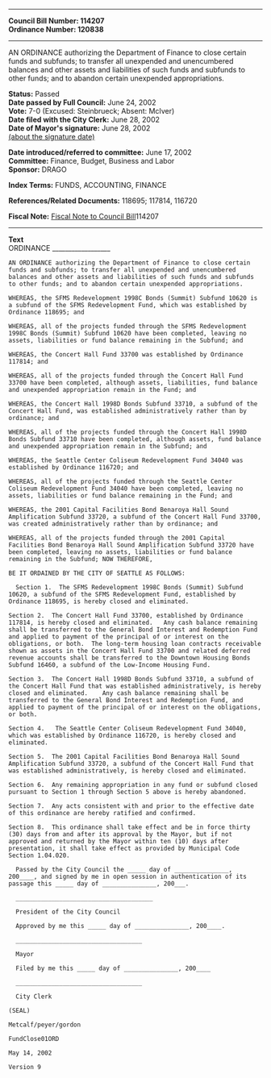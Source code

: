 * * * * *  
  
**Council Bill Number: [](#h0)[](#h2)114207**   
**Ordinance Number: 120838**  
  
* * * * *  
  
AN ORDINANCE authorizing the Department of Finance to close certain funds and subfunds; to transfer all unexpended and unencumbered balances and other assets and liabilities of such funds and subfunds to other funds; and to abandon certain unexpended appropriations.  
  
**Status:** Passed   
**Date passed by Full Council:** June 24, 2002   
**Vote:** 7-0 (Excused: Steinbrueck; Absent: McIver)   
**Date filed with the City Clerk:** June 28, 2002   
**Date of Mayor's signature:** June 28, 2002   
[(about the signature date)](/~public/approvaldate.htm)   
  
  
**Date introduced/referred to committee:** June 17, 2002   
**Committee:** Finance, Budget, Business and Labor   
**Sponsor:** DRAGO   
  
**Index Terms:** FUNDS, ACCOUNTING, FINANCE  
  
**References/Related Documents:** 118695; 117814, 116720  
  
**Fiscal Note:** [Fiscal Note to Council Bill](http://clerk.seattle.gov/~public/fnote/114207.htm)[](#h1)[](#h3)114207  
  
* * * * *  
  
**Text**  
    ORDINANCE __________________  
  
    AN ORDINANCE authorizing the Department of Finance to close certain  
    funds and subfunds; to transfer all unexpended and unencumbered  
    balances and other assets and liabilities of such funds and subfunds  
    to other funds; and to abandon certain unexpended appropriations.  
  
    WHEREAS, the SFMS Redevelopment 1998C Bonds (Summit) Subfund 10620 is  
    a subfund of the SFMS Redevelopment Fund, which was established by  
    Ordinance 118695; and  
  
    WHEREAS, all of the projects funded through the SFMS Redevelopment  
    1998C Bonds (Summit) Subfund 10620 have been completed, leaving no  
    assets, liabilities or fund balance remaining in the Subfund; and  
  
    WHEREAS, the Concert Hall Fund 33700 was established by Ordinance  
    117814; and  
  
    WHEREAS, all of the projects funded through the Concert Hall Fund  
    33700 have been completed, although assets, liabilities, fund balance  
    and unexpended appropriation remain in the Fund; and  
  
    WHEREAS, the Concert Hall 1998D Bonds Subfund 33710, a subfund of the  
    Concert Hall Fund, was established administratively rather than by  
    ordinance; and  
  
    WHEREAS, all of the projects funded through the Concert Hall 1998D  
    Bonds Subfund 33710 have been completed, although assets, fund balance  
    and unexpended appropriation remain in the Subfund; and  
  
    WHEREAS, the Seattle Center Coliseum Redevelopment Fund 34040 was  
    established by Ordinance 116720; and  
  
    WHEREAS, all of the projects funded through the Seattle Center  
    Coliseum Redevelopment Fund 34040 have been completed, leaving no  
    assets, liabilities or fund balance remaining in the Fund; and  
  
    WHEREAS, the 2001 Capital Facilities Bond Benaroya Hall Sound  
    Amplification Subfund 33720, a subfund of the Concert Hall Fund 33700,  
    was created administratively rather than by ordinance; and  
  
    WHEREAS, all of the projects funded through the 2001 Capital  
    Facilities Bond Benaroya Hall Sound Amplification Subfund 33720 have  
    been completed, leaving no assets, liabilities or fund balance  
    remaining in the Subfund; NOW THEREFORE,  
  
    BE IT ORDAINED BY THE CITY OF SEATTLE AS FOLLOWS:  
  
      Section 1.  The SFMS Redevelopment 1998C Bonds (Summit) Subfund  
    10620, a subfund of the SFMS Redevelopment Fund, established by  
    Ordinance 118695, is hereby closed and eliminated.  
  
    Section 2.  The Concert Hall Fund 33700, established by Ordinance  
    117814, is hereby closed and eliminated.   Any cash balance remaining  
    shall be transferred to the General Bond Interest and Redemption Fund  
    and applied to payment of the principal of or interest on the  
    obligations, or both.  The long-term housing loan contracts receivable  
    shown as assets in the Concert Hall Fund 33700 and related deferred  
    revenue accounts shall be transferred to the Downtown Housing Bonds  
    Subfund 16460, a subfund of the Low-Income Housing Fund.  
  
    Section 3.  The Concert Hall 1998D Bonds Subfund 33710, a subfund of  
    the Concert Hall Fund that was established administratively, is hereby  
    closed and eliminated.    Any cash balance remaining shall be  
    transferred to the General Bond Interest and Redemption Fund, and  
    applied to payment of the principal of or interest on the obligations,  
    or both.  
  
    Section 4.   The Seattle Center Coliseum Redevelopment Fund 34040,  
    which was established by Ordinance 116720, is hereby closed and  
    eliminated.  
  
    Section 5.  The 2001 Capital Facilities Bond Benaroya Hall Sound  
    Amplification Subfund 33720, a subfund of the Concert Hall Fund that  
    was established administratively, is hereby closed and eliminated.  
  
    Section 6.  Any remaining appropriation in any fund or subfund closed  
    pursuant to Section 1 through Section 5 above is hereby abandoned.  
  
    Section 7.  Any acts consistent with and prior to the effective date  
    of this ordinance are hereby ratified and confirmed.  
  
    Section 8.  This ordinance shall take effect and be in force thirty  
    (30) days from and after its approval by the Mayor, but if not  
    approved and returned by the Mayor within ten (10) days after  
    presentation, it shall take effect as provided by Municipal Code  
    Section 1.04.020.  
  
      Passed by the City Council the _____ day of _______________,  
    200____, and signed by me in open session in authentication of its  
    passage this _____ day of _______________, 200___.  
  
      ______________________________________  
  
      President of the City Council  
  
      Approved by me this _____ day of _______________, 200____.  
  
      ___________________________________  
  
      Mayor  
  
      Filed by me this _____ day of _______________, 200____  
  
      ___________________________________  
  
      City Clerk  
  
    (SEAL)  
  
    Metcalf/peyer/gordon  
  
    FundClose01ORD  
  
    May 14, 2002  
  
    Version 9  
